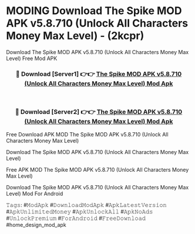 # MODING Download The Spike MOD APK v5.8.710 (Unlock All Characters Money Max Level) - (2kcpr)
Download The Spike MOD APK v5.8.710 (Unlock All Characters Money Max Level) Free Mod APK

<div align="center">
<h3>🔴 Download [Server1] 👉👉 <a href="https://apk-comot.site?title=The_Spike_MOD_APK_v5.8.710_(Unlock_All_Characters_Money_Max_Level)">The Spike MOD APK v5.8.710 (Unlock All Characters Money Max Level) Mod Apk</a></h3><br>

<h3>🔴 Download [Server2] 👉👉 <a href="https://apk-comot.site?title=The_Spike_MOD_APK_v5.8.710_(Unlock_All_Characters_Money_Max_Level)">The Spike MOD APK v5.8.710 (Unlock All Characters Money Max Level) Mod Apk</a></h3>
</div>


Free Download APK MOD The Spike MOD APK v5.8.710 (Unlock All Characters Money Max Level)

Download The Spike MOD APK v5.8.710 (Unlock All Characters Money Max Level) 

Free APK MOD The Spike MOD APK v5.8.710 (Unlock All Characters Money Max Level) 

Download The Spike MOD APK v5.8.710 (Unlock All Characters Money Max Level) Mod For Android

𝚃𝚊𝚐𝚜: #𝙼𝚘𝚍𝙰𝚙𝚔 #𝙳𝚘𝚠𝚗𝚕𝚘𝚊𝚍𝙼𝚘𝚍𝙰𝚙𝚔 #𝙰𝚙𝚔𝙻𝚊𝚝𝚎𝚜𝚝𝚅𝚎𝚛𝚜𝚒𝚘𝚗 #𝙰𝚙𝚔𝚄𝚗𝚕𝚒𝚖𝚒𝚝𝚎𝚍𝙼𝚘𝚗𝚎𝚢 #𝙰𝚙𝚔𝚄𝚗𝚕𝚘𝚌𝚔𝙰𝚕𝚕 #𝙰𝚙𝚔𝙽𝚘𝙰𝚍𝚜 #𝚄𝚗𝚕𝚘𝚌𝚔𝙿𝚛𝚎𝚖𝚒𝚞𝚖 #𝙵𝚘𝚛𝙰𝚗𝚍𝚛𝚘𝚒𝚍 #𝙵𝚛𝚎𝚎𝙳𝚘𝚠𝚗𝚕𝚘𝚊𝚍 #home_design_mod_apk